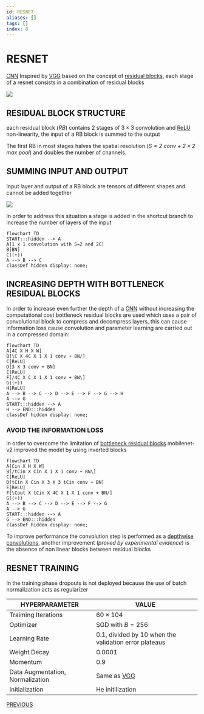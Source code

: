 ```yaml
---
id: RESNET
aliases: []
tags: []
index: 8
---
```


# RESNET

[CNN](CONVOLUTIONAL_NEURAL_NETWORKS.md) Inspired by [VGG](VGG.md) based on the concept of [residual blocks](CONVOLUTIONAL_NEURAL_NETWORKS.md#RESIDUAL%20LEARNING%20AS%20A%20SOLUTION), each stage of a resnet consists in a combination of residual blocks

![](Pasted%20image%2020241001122748.png)

## RESIDUAL BLOCK STRUCTURE

each residual block (*RB*) contains 2 stages of $3 \times 3$ convolution and [ReLU](DEEP_LEARNING_AND_NEURAL_NETWORKS.md#ACTIVATION%20FUNCTION) non-linearity, the input of a RB block is summed to the output

The first RB in most stages halves the spatial resolution (*$S=2$ conv + $2\times 2$ max
pool*) and doubles the number of channels.

## SUMMING INPUT AND OUTPUT

Input layer and output of a RB block are tensors of different shapes and cannot be added together

![](Pasted%20image%2020241001123433.png)

In order to address this situation a stage is added in the shortcut branch to increase the number of layers of the input

```mermaid
flowchart TD
START:::hidden --> A
A[1 x 1 convolution with S=2 and 2C]
B[BN]
C((+))
A --> B --> C
classDef hidden display: none;
```

## INCREASING DEPTH WITH BOTTLENECK RESIDUAL BLOCKS

In order to increase even further the depth of a [CNN](CONVOLUTIONAL_NEURAL_NETWORKS.md) without increasing the computational cost bottleneck residual blocks are used which uses a pair of convolutional block to compress and decompress layers, this can cause information loss cause convolution and parameter learning are carried out in a compressed domain:

```mermaid
flowchart TD
A[4C X H X W]
B[\C X 4C X 1 X 1 conv + BN/]
C[ReLU]
D[3 X 3 conv + BN]
E[ReLU]
F[/4C X C X 1 X 1 conv + BN\]
G((+))
H[ReLU]
A --> B --> C --> D --> E --> F --> G --> H
A --> G
START:::hidden --> A
H --> END:::hidden
classDef hidden display: none;
```

### AVOID THE INFORMATION LOSS

in order to overcome the limitation of [bottleneck residual blocks](#INCREASING%20DEPTH%20WITH%20BOTTLENECK%20RESIDUAL%20BLOCKS) mobilenet-v2 improved the model by using inverted blocks

```mermaid
flowchart TD
A[Cin X H X W]
B[/tCin X Cin X 1 X 1 conv + BN\]
C[ReLU]
D[tCin X Cin X 3 X 3 tCin conv + BN]
E[ReLU]
F[\Cout X tCin X 4C X 1 X 1 conv + BN/]
G((+))
A --> B --> C --> D --> E --> F --> G
A --> G
START:::hidden --> A
G --> END:::hidden
classDef hidden display: none;
```

To improve performance the convolution step is performed as a [depthwise convolutions](CONVOLUTIONAL_NEURAL_NETWORKS.md#DEPTHWISE%20SEPARABLE%20CONVOLUTIONS), another improvement (*proved by experimental evidence*) is the absence of non linear blocks between residual blocks
## RESNET TRAINING

In the training phase dropouts is not deployed because the use of batch normalization acts as regularizer

| HYPERPARAMETER                   | VALUE                                                   |
| -------------------------------- | ------------------------------------------------------- |
| Traiming Iterations              | $60 \times 104$                                         |
| Optimizer                        | SGD with $B=256$                                        |
| Learning Rate                    | $0.1$, divided by 10 when the validation error plateaus |
| Weight Decay                     | $0.0001$                                                |
| Momentum                         | $0.9$                                                   |
| Data Augmentation, Normalization | Same as [VGG](VGG.md)                                   |
| Initialization                   | He initilization                                        |



[PREVIOUS](VGG.md)
